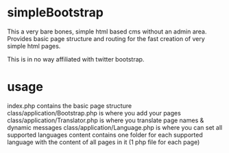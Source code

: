 # simpleBootstrap

This a very bare bones, simple html based cms without an admin area. 
Provides basic page structure and routing for the fast creation of very simple html pages.

This is in no way affiliated with twitter bootstrap.

# usage

index.php contains the basic page structure
class/application/Bootstrap.php is where you add your pages
class/application/Translator.php is where you translate page names & dynamic messages
class/application/Language.php is where you can set all supported languages
content contains one folder for each supported language with the content of all pages in it (1 php file for each page)
  
